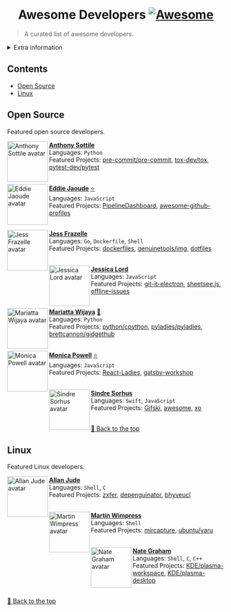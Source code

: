 <!--lint disable awesome-heading awesome-git-repo-age double-link-->
<div align="center">
    <h1>
        Awesome Developers
        <a href="https://awesome.re">
            <img src="https://awesome.re/badge-flat2.svg" alt="Awesome">
        </a>
    </h1>
</div>

> A curated list of awesome developers.

<details>
	<summary>Extra information</summary>
	<sub>Please, take a look at <a href="https://github.com/roaldnefs/awesome-developers/blob/main/BADGES.md">BADGES.md</a> to know what the badges mean. The order of the developers doesn't mean the quality: all of the developers below are awesome. Every developer is in a specific section/subsection, though it may involve other topics that are not the ones according to the section (but the section the developer is in is its main content). Note that this <strong>is not</strong> a promotional list of any kind. Check also the <a href="https://github.com/roaldnefs/awesome-developers/discussions">Discussions</a> section to read and discuss topics about this list and repository.
	</sub>
</details>

<!-- REPLACEMENT_START -->
## Contents
- [Open Source](#open-source)
- [Linux](#linux)

## Open Source
Featured open source developers.

[<img align="left" height="94px" width="94px" alt="Anthony Sottile avatar" src="https://avatars.githubusercontent.com/u/1810591"/>](https://github.com/asottile)

[**Anthony Sottile**](https://github.com/asottile) \
Languages: `Python`\
Featured Projects: [pre-commit/pre-commit]( https://github.com/pre-commit/pre-commit), [tox-dev/tox]( https://github.com/tox-dev/tox), [pytest-dev/pytest]( https://github.com/pytest-dev/pytest)
<br/><br/>

[<img align="left" height="94px" width="94px" alt="Eddie Jaoude avatar" src="https://avatars.githubusercontent.com/u/624760"/>](https://github.com/eddiejaoude)

[**Eddie Jaoude**](https://github.com/eddiejaoude) [:star:](https://stars.github.com/profiles/eddiejaoude/)\
Languages: `JavaScript`\
Featured Projects: [PipelineDashboard]( https://github.com/DashboardHub/PipelineDashboard), [awesome-github-profiles]( https://github.com/EddieJaoudeCommunity/awesome-github-profiles)
<br/><br/>

[<img align="left" height="94px" width="94px" alt="Jess Frazelle avatar" src="https://avatars.githubusercontent.com/u/1445228"/>](https://github.com/jessfraz)

[**Jess Frazelle**](https://github.com/jessfraz) \
Languages: `Go`, `Dockerfile`, `Shell`\
Featured Projects: [dockerfiles]( https://github.com/jessfraz/dockerfiles), [genuinetools/img]( https://github.com/genuinetools/img), [dotfiles]( https://github.com/jessfraz/dotfiles)
<br/><br/>

[<img align="left" height="94px" width="94px" alt="Jessica Lord avatar" src="https://avatars.githubusercontent.com/u/1305617"/>](https://github.com/jlord)

[**Jessica Lord**](https://github.com/jlord) \
Languages: `JavaScript`\
Featured Projects: [git-it-electron]( https://github.com/jlord/git-it-electron), [sheetsee.js]( https://github.com/jlord/sheetsee.js), [offline-issues]( https://github.com/jlord/offline-issues)
<br/><br/>

[<img align="left" height="94px" width="94px" alt="Mariatta Wijaya avatar" src="https://avatars.githubusercontent.com/u/5844587"/>](https://github.com/Mariatta)

[**Mariatta Wijaya**](https://github.com/Mariatta) [:page_facing_up:](https://github.com/readme/mariatta-wijaya)\
Languages: `Python`\
Featured Projects: [python/cpython]( python/cpython), [pyladies/pyladies]( https://github.com/pyladies/pyladies), [brettcannon/gidgethub]( https://github.com/brettcannon/gidgethub)
<br/><br/>

[<img align="left" height="94px" width="94px" alt="Monica Powell avatar" src="https://avatars.githubusercontent.com/u/6998954"/>](https://github.com/m0nica)

[**Monica Powell**](https://github.com/m0nica) [:star:](https://stars.github.com/profiles/m0nica/)\
Languages: `JavaScript`\
Featured Projects: [React-Ladies]( https://github.com/M0nica/React-Ladies), [gatsby-workshop]( https://github.com/M0nica/gatsby-workshop)
<br/><br/>

[<img align="left" height="94px" width="94px" alt="Sindre Sorhus avatar" src="https://avatars.githubusercontent.com/u/170270"/>](https://github.com/sindresorhus)

[**Sindre Sorhus**](https://github.com/sindresorhus) \
Languages: `Swift`, `JavaScript`\
Featured Projects: [Gifski]( https://github.com/sindresorhus/Gifski), [awesome]( https://github.com/sindresorhus/awesome), [xo]( https://github.com/xojs/xo)
<br/><br/>

[:arrow_up_small: Back to the top](#contents)

## Linux
Featured Linux developers.

[<img align="left" height="94px" width="94px" alt="Allan Jude avatar" src="https://avatars.githubusercontent.com/u/1096028"/>](https://github.com/allanjude)

[**Allan Jude**](https://github.com/allanjude) \
Languages: `Shell`, `C`\
Featured Projects: [zxfer]( https://github.com/allanjude/zxfer), [depenguinator]( https://github.com/allanjude/depenguinator), [bhyveucl]( https://github.com/allanjude/bhyveucl)
<br/><br/>

[<img align="left" height="94px" width="94px" alt="Martin Wimpress avatar" src="https://avatars.githubusercontent.com/u/304639"/>](https://github.com/flexiondotorg)

[**Martin Wimpress**](https://github.com/flexiondotorg) \
Languages: `Shell`\
Featured Projects: [mircapture]( https://github.com/flexiondotorg/mircapture), [ubuntu/yaru]( https://github.com/ubuntu/yaru)
<br/><br/>

[<img align="left" height="94px" width="94px" alt="Nate Graham avatar" src="https://avatars.githubusercontent.com/u/1097249"/>](https://github.com/Pointedstick)

[**Nate Graham**](https://github.com/Pointedstick) \
Languages: `Shell`, `C`, `C++`\
Featured Projects: [KDE/plasma-workspace]( https://github.com/KDE/plasma-workspace), [KDE/plasma-desktop]( https://github.com/KDE/plasma-desktop)
<br/><br/>

[:arrow_up_small: Back to the top](#contents)

<!-- REPLACEMENT_END -->
